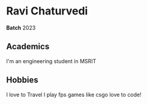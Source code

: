 # Ravi Chaturvedi
**Batch** 2023
## Academics
I'm an engineering student in MSRIT
## Hobbies
I love to Travel
I play fps games like csgo
love to code!

